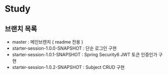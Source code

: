 # Study

## 브랜치 목록
- master : 메인브렌치 ( readme 전용 )
- starter-session-1.0.0-SNAPSHOT : 단순 로그인 구현
- starter-session-1.0.1-SNAPSHOT : Spring Security6 JWT 토큰 인증인가 구현
- starter-session-1.0.2-SNAPSHOT : Subject CRUD 구현